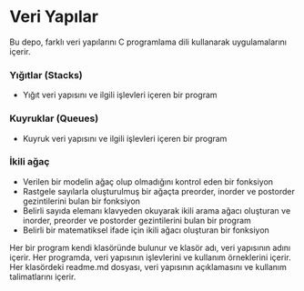 
# Veri Yapılar

Bu depo, farklı veri yapılarını C programlama dili kullanarak uygulamalarını içerir.</br>

<h3> Yığıtlar (Stacks) </h3>

+ Yığıt veri yapısını ve ilgili işlevleri içeren bir program </br>


<h3>  Kuyruklar (Queues) </h3>

+ Kuyruk veri yapısını ve ilgili işlevleri içeren bir program  </br>

<h3>  İkili ağaç </h3>

+ Verilen bir modelin ağaç olup olmadığını kontrol eden bir fonksiyon </br>
+ Rastgele sayılarla oluşturulmuş bir ağaçta preorder, inorder ve postorder gezintilerini bulan bir fonksiyon </br>
+ Belirli sayıda elemanı klavyeden okuyarak ikili arama ağacı oluşturan ve inorder, preorder ve postorder gezintilerini bulan bir program </br>
+ Belirli bir matematiksel ifade için ikili ağacı oluşturan bir fonksiyon</br>



Her bir program kendi klasöründe bulunur ve klasör adı, veri yapısının adını içerir. Her programda, veri yapısının işlevlerini ve kullanım örneklerini içerir. Her klasördeki readme.md dosyası, veri yapısının açıklamasını ve kullanım talimatlarını içerir.

